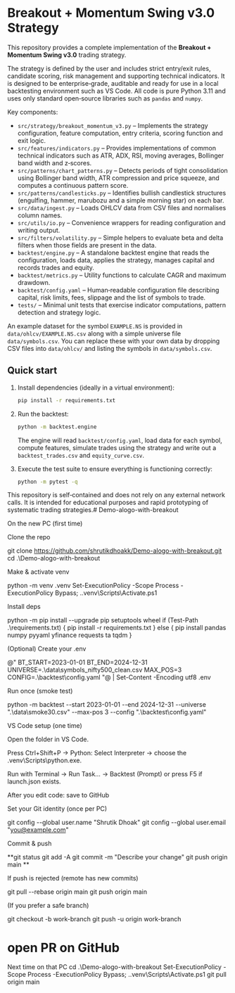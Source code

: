 # Breakout + Momentum Swing v3.0 Strategy

This repository provides a complete implementation of the **Breakout + Momentum Swing v3.0** trading strategy.

The strategy is defined by the user and includes strict entry/exit rules, candidate scoring, risk management and
supporting technical indicators.  It is designed to be enterprise‑grade, auditable and ready for use in a
local backtesting environment such as VS Code.  All code is pure Python 3.11 and uses only standard
open‑source libraries such as `pandas` and `numpy`.

Key components:

* `src/strategy/breakout_momentum_v3.py` – Implements the strategy configuration, feature computation,
  entry criteria, scoring function and exit logic.
* `src/features/indicators.py` – Provides implementations of common technical indicators such as ATR,
  ADX, RSI, moving averages, Bollinger band width and z‑scores.
* `src/patterns/chart_patterns.py` – Detects periods of tight consolidation using Bollinger band width,
  ATR compression and price squeeze, and computes a continuous pattern score.
* `src/patterns/candlesticks.py` – Identifies bullish candlestick structures (engulfing, hammer,
  marubozu and a simple morning star) on each bar.
* `src/data/ingest.py` – Loads OHLCV data from CSV files and normalises column names.
* `src/utils/io.py` – Convenience wrappers for reading configuration and writing output.
* `src/filters/volatility.py` – Simple helpers to evaluate beta and delta filters when those fields
  are present in the data.
* `backtest/engine.py` – A standalone backtest engine that reads the configuration, loads data,
  applies the strategy, manages capital and records trades and equity.
* `backtest/metrics.py` – Utility functions to calculate CAGR and maximum drawdown.
* `backtest/config.yaml` – Human‑readable configuration file describing capital, risk limits, fees,
  slippage and the list of symbols to trade.
* `tests/` – Minimal unit tests that exercise indicator computations, pattern detection and strategy logic.

An example dataset for the symbol `EXAMPLE.NS` is provided in `data/ohlcv/EXAMPLE.NS.csv` along with a
simple universe file `data/symbols.csv`.  You can replace these with your own data by dropping CSV files
into `data/ohlcv/` and listing the symbols in `data/symbols.csv`.

## Quick start

1. Install dependencies (ideally in a virtual environment):

   ```bash
   pip install -r requirements.txt
   ```

2. Run the backtest:

   ```bash
   python -m backtest.engine
   ```

   The engine will read `backtest/config.yaml`, load data for each symbol, compute features,
   simulate trades using the strategy and write out a `backtest_trades.csv` and `equity_curve.csv`.

3. Execute the test suite to ensure everything is functioning correctly:

   ```bash
   python -m pytest -q
   ```

This repository is self‑contained and does not rely on any external network calls.  It is intended
for educational purposes and rapid prototyping of systematic trading strategies.#   D e m o - a l o g o - w i t h - b r e a k o u t 










On the new PC (first time)

Clone the repo

git clone https://github.com/shrutikdhoakk/Demo-alogo-with-breakout.git
cd .\Demo-alogo-with-breakout


Make & activate venv

python -m venv .venv
Set-ExecutionPolicy -Scope Process -ExecutionPolicy Bypass; .\.venv\Scripts\Activate.ps1


Install deps

python -m pip install --upgrade pip setuptools wheel
if (Test-Path .\requirements.txt) {
  pip install -r requirements.txt
} else {
  pip install pandas numpy pyyaml yfinance requests ta tqdm
}


(Optional) Create your .env

@"
BT_START=2023-01-01
BT_END=2024-12-31
UNIVERSE=.\data\symbols_nifty500_clean.csv
MAX_POS=3
CONFIG=.\backtest\config.yaml
"@ | Set-Content -Encoding utf8 .env


Run once (smoke test)

python -m backtest --start 2023-01-01 --end 2024-12-31 --universe ".\data\smoke30.csv" --max-pos 3 --config ".\backtest\config.yaml"


VS Code setup (one time)

Open the folder in VS Code.

Press Ctrl+Shift+P → Python: Select Interpreter → choose the .venv\Scripts\python.exe.

Run with Terminal → Run Task… → Backtest (Prompt) or press F5 if launch.json exists.

After you edit code: save to GitHub

Set your Git identity (once per PC)

git config --global user.name  "Shrutik Dhoak"
git config --global user.email "you@example.com"


Commit & push

**git status
git add -A
git commit -m "Describe your change"
git push origin main
**

If push is rejected (remote has new commits)

git pull --rebase origin main
git push origin main


(If you prefer a safe branch)

git checkout -b work-branch
git push -u origin work-branch
# open PR on GitHub

Next time on that PC
cd .\Demo-alogo-with-breakout
Set-ExecutionPolicy -Scope Process -ExecutionPolicy Bypass; .\.venv\Scripts\Activate.ps1
git pull origin main
 
 
